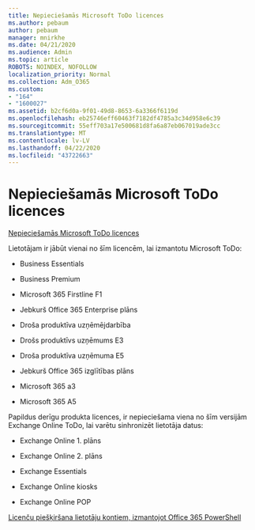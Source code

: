 ```yaml
---
title: Nepieciešamās Microsoft ToDo licences
ms.author: pebaum
author: pebaum
manager: mnirkhe
ms.date: 04/21/2020
ms.audience: Admin
ms.topic: article
ROBOTS: NOINDEX, NOFOLLOW
localization_priority: Normal
ms.collection: Adm_O365
ms.custom:
- "164"
- "1600027"
ms.assetid: b2cf6d0a-9f01-49d8-8653-6a3366f6119d
ms.openlocfilehash: eb25746eff60463f7182df4785a3c34d958e6c39
ms.sourcegitcommit: 55eff703a17e500681d8fa6a87eb067019ade3cc
ms.translationtype: MT
ms.contentlocale: lv-LV
ms.lasthandoff: 04/22/2020
ms.locfileid: "43722663"
---
```

# <a name="required-licenses-for-microsoft-todo"></a>Nepieciešamās Microsoft ToDo licences

[Nepieciešamās Microsoft ToDo licences](https://support.office.com/article/381e9d1b-c500-49b5-973e-890fd86528d7.aspx)
  
Lietotājam ir jābūt vienai no šīm licencēm, lai izmantotu Microsoft ToDo:
  
- Business Essentials

- Business Premium

- Microsoft 365 Firstline F1

- Jebkurš Office 365 Enterprise plāns

- Droša produktīva uzņēmējdarbība

- Drošs produktīvs uzņēmums E3

- Droša produktīva uzņēmuma E5

- Jebkurš Office 365 izglītības plāns

- Microsoft 365 a3

- Microsoft 365 A5

Papildus derīgu produkta licences, ir nepieciešama viena no šīm versijām Exchange Online ToDo, lai varētu sinhronizēt lietotāja datus:
  
- Exchange Online 1. plāns

- Exchange Online 2. plāns

- Exchange Essentials

- Exchange Online kiosks

- Exchange Online POP

[Licenču piešķiršana lietotāju kontiem, izmantojot Office 365 PowerShell](https://docs.microsoft.com/office365/enterprise/powershell/assign-licenses-to-user-accounts-with-office-365-powershell )
  